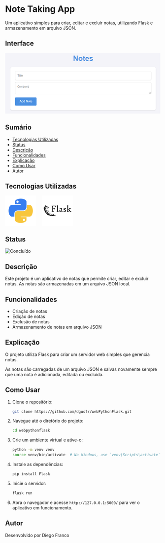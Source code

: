 # Note Taking App

Um aplicativo simples para criar, editar e excluir notas, utilizando Flask e armazenamento em arquivo JSON.

## Interface

<div align="center">
  <img src="img/logo.png" alt="Imagem do Projeto" width="900">
</div>

## Sumário

- [Tecnologias Utilizadas](#tecnologias-utilizadas)
- [Status](#status)
- [Descrição](#descrição)
- [Funcionalidades](#funcionalidades)
- [Explicação](#explicação)
- [Como Usar](#como-usar)
- [Autor](#autor)

## Tecnologias Utilizadas

<div style="display: flex; flex-direction: row;">
  <div style="margin-right: 20px; display: flex; justify-content: flex-start;">
    <img src="img/python.png" alt="Logo Linguagem" width="100"/>
  </div>
  <div style="margin-right: 20px; display: flex; justify-content: flex-start;">
    <img src="img/flask.png" alt="Logo Linguagem" width="100"/>
  </div>
  
</div>

## Status

![Concluído](http://img.shields.io/static/v1?label=STATUS&message=CONCLUIDO&color=GREEN&style=for-the-badge)

## Descrição

Este projeto é um aplicativo de notas que permite criar, editar e excluir notas. As notas são armazenadas em um arquivo JSON local.

## Funcionalidades

- Criação de notas
- Edição de notas
- Exclusão de notas
- Armazenamento de notas em arquivo JSON

## Explicação

O projeto utiliza Flask para criar um servidor web simples que gerencia notas. 

As notas são carregadas de um arquivo JSON e salvas novamente sempre que uma nota é adicionada, editada ou excluída.

## Como Usar

1. Clone o repositório:
   ```sh
   git clone https://github.com/dgusfr/webPythonFlask.git
   ```
2. Navegue até o diretório do projeto:
   ```sh
   cd webpythonflask
   ```
3. Crie um ambiente virtual e ative-o:
   ```sh
   python -m venv venv
   source venv/bin/activate  # No Windows, use `venv\Scripts\activate`
   ```
4. Instale as dependências:
   ```sh
   pip install Flask
   ```
5. Inicie o servidor:
   ```sh
   flask run
   ```
6. Abra o navegador e acesse `http://127.0.0.1:5000/` para ver o aplicativo em funcionamento.

## Autor

Desenvolvido por Diego Franco
